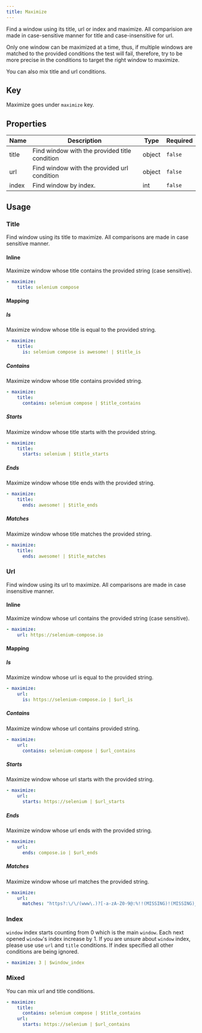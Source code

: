 ```yaml
---
title: Maximize
---
```


Find a window using its title, url or index and maximize. All comparision are made in case-sensitive manner for title and case-insensitive for url.

Only one window can be maximized at a time, thus, if multiple windows are matched to the provided conditions the test will fail, therefore, try to be more precise in the conditions to target the right window to maximize.

You can also mix title and url conditions.
## Key

Maximize goes under `maximize` key.

## Properties

Name|Description|Type|Required
---|---|---|---
title|Find window with the provided title condition|object|`false`
url|Find window with the provided url condition|object|`false`
index|Find window by index.|int|`false`

## Usage

### Title

Find window using its title to maximize. All comparisons are made in case sensitive manner.
#### Inline

Maximize window whose title contains the provided string (case sensitive).
```yaml
- maximize:
    title: selenium compose
```

#### Mapping

##### Is

Maximize window whose title is equal to the provided string.
```yaml
- maximize:
    title:
      is: selenium compose is awesome! | $title_is
```

##### Contains

Maximize window whose title contains provided string.
```yaml
- maximize:
    title:
      contains: selenium compose | $title_contains
```

##### Starts

Maximize window whose title starts with the provided string.
```yaml
- maximize:
    title:
      starts: selenium | $title_starts
```

##### Ends

Maximize window whose title ends with the provided string.
```yaml
- maximize:
    title:
      ends: awesome! | $title_ends
```

##### Matches

Maximize window whose title matches the provided string.
```yaml
- maximize:
    title:
      ends: awesome! | $title_matches
```

### Url

Find window using its url to maximize. All comparisons are made in case insensitive manner.
#### Inline

Maximize window whose url contains the provided string (case sensitive).
```yaml
- maximize:
    url: https://selenium-compose.io
```

#### Mapping

##### Is

Maximize window whose url is equal to the provided string.
```yaml
- maximize:
    url:
      is: https://selenium-compose.io | $url_is
```

##### Contains

Maximize window whose url contains provided string.
```yaml
- maximize:
    url:
      contains: selenium-compose | $url_contains
```

##### Starts

Maximize window whose url starts with the provided string.
```yaml
- maximize:
    url:
      starts: https://selenium | $url_starts
```

##### Ends

Maximize window whose url ends with the provided string.
```yaml
- maximize:
    url:
      ends: compose.io | $url_ends
```

##### Matches

Maximize window whose url matches the provided string.
```yaml
- maximize:
    url:
      matches: "https?:\/\/(www\.)?[-a-zA-Z0-9@:%!!(MISSING)!(MISSING)_(MISSING)\+~#=]{2,256}\.[a-z]{2,6}\b([-a-zA-Z0-9@:%!!(MISSING)!(MISSING)_(MISSING)\+.~#?&//=]*)" | $url_matches
```

### Index

`window` index starts counting from 0 which is the main `window`. Each next opened `window`'s index increase by 1.
If you are unsure about `window` index, please use use `url` and `title` conditions.
If index specified all other conditions are being ignored.
```yaml
- maximize: 3 | $window_index
```

### Mixed

You can mix url and title conditions.
```yaml
- maximize:
    title:
      contains: selenium compose | $title_contains
    url:
      starts: https://selenium | $url_contains
```
